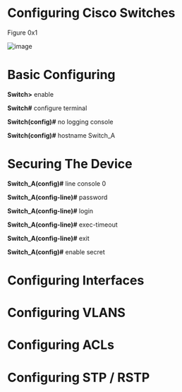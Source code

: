 # Configuring Cisco Switches 
Figure 0x1


![image](https://user-images.githubusercontent.com/83109592/138515205-993367ee-0e86-4016-ab63-2a9dbc47b780.png)

# Basic Configuring 

**Switch>** enable

**Switch#** configure terminal

**Switch(config)#** no logging console

**Switch(config)#** hostname Switch_A

# Securing The Device

**Switch_A(config)#** line console 0

**Switch_A(config-line)#** password <password>
  
**Switch_A(config-line)#** login
  
**Switch_A(config-line)#** exec-timeout <minutes> 
  
**Switch_A(config-line)#** exit

**Switch_A(config)#** enable secret <password>


# Configuring Interfaces

# Configuring VLANS

# Configuring ACLs

# Configuring STP / RSTP

